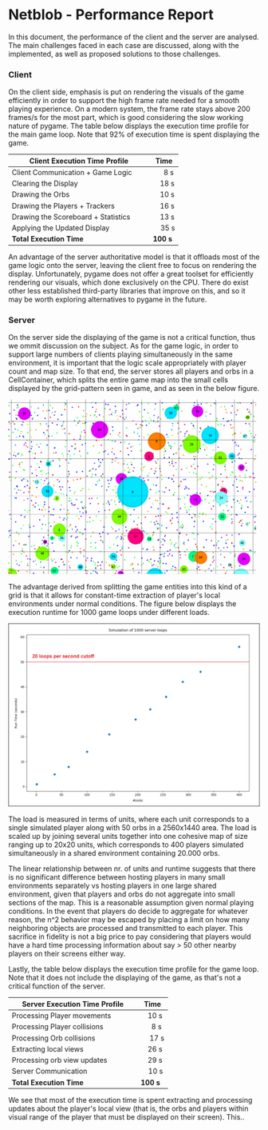 # Netblob - Performance Report

In this document, the performance of the client and the server are analysed. The main challenges faced in each case are discussed, along with the implemented, as well as proposed solutions to those challenges.


### Client
On the client side, emphasis is put on rendering the visuals of the game efficiently in order to support the high frame rate needed for a smooth playing experience. On a modern system, the frame rate stays above 200 frames/s for the most part, which is good considering the slow working nature of pygame. The table below displays the execution time profile for the main game loop. Note that 92% of execution time is spent displaying the game.

| Client Execution Time Profile       |  Time |
|-------------------------------------|-------|
| Client Communication + Game Logic&emsp;&emsp;| &emsp;&nbsp;&nbsp;8 s|
| Clearing the Display                | &emsp;18 s  |
| Drawing the Orbs                    | &emsp;10 s  |
| Drawing the Players + Trackers      | &emsp;16 s  |
| Drawing the Scoreboard + Statistics | &emsp;13 s  |
| Applying the Updated Display        | &nbsp;&nbsp;&nbsp;&nbsp;35 s  |
| **Total Execution Time**            | **100 s** |

An advantage of the server authoritative model is that it offloads most of the game logic onto the server, leaving the client free to focus on rendering the display. Unfortunately, pygame does not offer a great toolset for efficiently rendering our visuals, which done exclusively on the CPU. There do exist other less established third-party libraries that improve on this, and so it may be worth exploring alternatives to pygame  in the future.


### Server

On the server side the displaying of the game is not a critical function, thus we ommit discussion on the subject. As for the game logic, in order to support large numbers of clients playing simultaneously in the same environment, it is important that the logic scale appropriately with player count and map size. To that end, the server stores all players and orbs in a CellContainer, which splits the entire game map into the small cells displayed by the grid-pattern seen in game, and as seen in the below figure.


![cell view](figures/cell_view.gif)

The advantage derived from splitting the game entities into this kind of a grid is that it allows for constant-time extraction of player's local environments under normal conditions. The figure below displays the execution runtime for 1000 game loops under different loads.

![server_scaling](figures/server_scaling.png)

The load is measured in terms of units, where each unit corresponds to a single simulated player along with 50 orbs in a 2560x1440 area. The load is scaled up by joining several units together into one cohesive map of size ranging up to 20x20 units, which corresponds to 400 players simulated simultaneously in a shared environment containing 20.000 orbs.

The linear relationship between nr. of units and runtime suggests that there is no significant difference between hosting players in many small environments separately vs hosting players in one large shared environment, given that players and orbs do not aggregate into small sections of the map. This is a reasonable assumption given normal playing conditions. In the event that players do decide to aggregate for whatever reason, the n^2 behavior may be escaped by placing a limit on how many neighboring objects are processed and transmitted to each player. This sacrifice in fidelity is not a big price to pay considering that players would have a hard time processing information about say > 50 other nearby players on their screens either way.

Lastly, the table below displays the execution time profile for the game loop. Note that it does not include the displaying of the game, as that's not a critical function of the server.

| Server Execution Time Profile       |  Time |
|-------------------------------------|-------|
| Processing Player movements &emsp;&emsp;&emsp;| &emsp;10 s|
| Processing Player collisions      | &emsp;&nbsp;&nbsp;8 s  |
| Processing Orb collisions         | &emsp;&nbsp;17 s  |
| Extracting local views           | &emsp;26 s  |
| Processing orb view updates           | &emsp;29 s  |
| Server Communication              | &nbsp;&nbsp;&nbsp; 10 s  |
| **Total Execution Time**          | **100 s** |

We see that most of the execution time is spent extracting and processing updates about the player's local view (that is, the orbs and players within visual range of the player that must be displayed on their screen). This..


